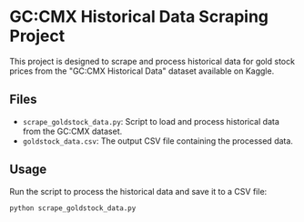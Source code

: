 # GC:CMX Historical Data Scraping Project

This project is designed to scrape and process historical data for gold stock prices from the "GC:CMX Historical Data" dataset available on Kaggle.

## Files

- `scrape_goldstock_data.py`: Script to load and process historical data from the GC:CMX dataset.
- `goldstock_data.csv`: The output CSV file containing the processed data.

## Usage

Run the script to process the historical data and save it to a CSV file:

```bash
python scrape_goldstock_data.py

